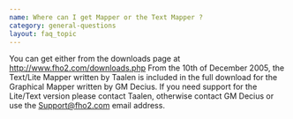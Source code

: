 ```yaml
---
name: Where can I get Mapper or the Text Mapper ?
category: general-questions
layout: faq_topic
---
```

You can get either from the downloads page at http://www.fho2.com/downloads.php From the 10th of December 2005, the Text/Lite Mapper written by Taalen is included in the full download for the Graphical Mapper written by GM Decius. If you need support for the Lite/Text version please contact Taalen, otherwise contact GM Decius or use the Support@fho2.com email address.